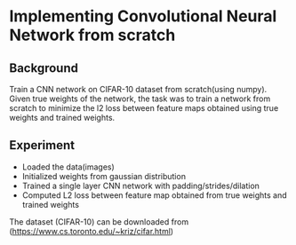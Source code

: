 # Implementing Convolutional Neural Network from scratch

## Background
Train a CNN network on CIFAR-10 dataset from scratch(using numpy).
Given true weights of the network, the task was to train a network from scratch to minimize the l2 loss between feature maps obtained using true weights and trained weights.

## Experiment
- Loaded the data(images) 
- Initialized weights from gaussian distribution
- Trained a single layer CNN network with padding/strides/dilation
- Computed L2 loss between feature map obtained from true weights and trained weights

The dataset (CIFAR-10) can be downloaded from (https://www.cs.toronto.edu/~kriz/cifar.html)

